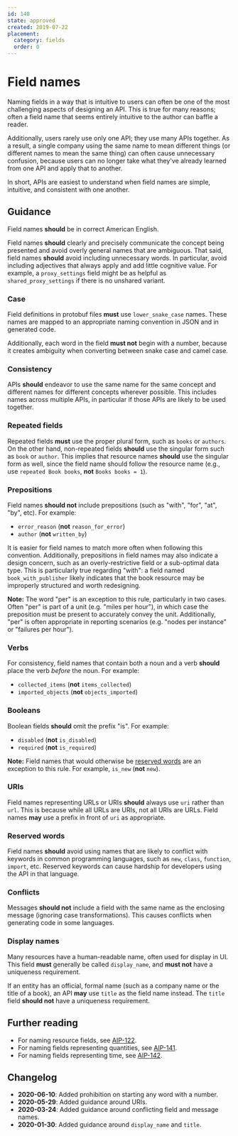 ```yaml
---
id: 140
state: approved
created: 2019-07-22
placement:
  category: fields
  order: 0
---
```


# Field names

Naming fields in a way that is intuitive to users can often be one of the most
challenging aspects of designing an API. This is true for many reasons; often a
field name that seems entirely intuitive to the author can baffle a reader.

Additionally, users rarely use only one API; they use many APIs together. As a
result, a single company using the same name to mean different things (or
different names to mean the same thing) can often cause unnecessary confusion,
because users can no longer take what they've already learned from one API and
apply that to another.

In short, APIs are easiest to understand when field names are simple,
intuitive, and consistent with one another.

## Guidance

Field names **should** be in correct American English.

Field names **should** clearly and precisely communicate the concept being
presented and avoid overly general names that are ambiguous. That said, field
names **should** avoid including unnecessary words. In particular, avoid
including adjectives that always apply and add little cognitive value. For
example, a `proxy_settings` field might be as helpful as
`shared_proxy_settings` if there is no unshared variant.

### Case

Field definitions in protobuf files **must** use `lower_snake_case` names.
These names are mapped to an appropriate naming convention in JSON and in
generated code.

Additionally, each word in the field **must not** begin with a number, because
it creates ambiguity when converting between snake case and camel case.

### Consistency

APIs **should** endeavor to use the same name for the same concept and
different names for different concepts wherever possible. This includes names
across multiple APIs, in particular if those APIs are likely to be used
together.

### Repeated fields

Repeated fields **must** use the proper plural form, such as `books` or
`authors`. On the other hand, non-repeated fields **should** use the singular
form such as `book` or `author`. This implies that resource names **should**
use the singular form as well, since the field name should follow the resource
name (e.g., use `repeated Book books`, **not** `Books books = 1`).

### Prepositions

Field names **should not** include prepositions (such as "with", "for", "at",
"by", etc). For example:

- `error_reason` (**not** `reason_for_error`)
- `author` (**not** `written_by`)

It is easier for field names to match more often when following this
convention. Additionally, prepositions in field names may also indicate a
design concern, such as an overly-restrictive field or a sub-optimal data type.
This is particularly true regarding "with": a field named `book_with_publisher`
likely indicates that the book resource may be improperly structured and worth
redesigning.

**Note:** The word "per" is an exception to this rule, particularly in two
cases. Often "per" is part of a unit (e.g. "miles per hour"), in which case the
preposition must be present to accurately convey the unit. Additionally, "per"
is often appropriate in reporting scenarios (e.g. "nodes per instance" or
"failures per hour").

### Verbs

For consistency, field names that contain both a noun and a verb
**should** place the verb _before_ the noun. For example:

- `collected_items` (**not** `items_collected`)
- `imported_objects` (**not** `objects_imported`)

### Booleans

Boolean fields **should** omit the prefix "is". For example:

- `disabled` (**not** `is_disabled`)
- `required` (**not** `is_required`)

**Note:** Field names that would otherwise be [reserved words](#reserved-words)
are an exception to this rule. For example, `is_new` (**not** `new`).

### URIs

Field names representing URLs or URIs **should** always use `uri` rather than
`url`. This is because while all URLs are URIs, not all URIs are URLs. Field
names **may** use a prefix in front of `uri` as appropriate.

### Reserved words

Field names **should** avoid using names that are likely to conflict with
keywords in common programming languages, such as `new`, `class`, `function`,
`import`, etc. Reserved keywords can cause hardship for developers using the
API in that language.

### Conflicts

Messages **should not** include a field with the same name as the enclosing
message (ignoring case transformations). This causes conflicts when generating
code in some languages.

### Display names

Many resources have a human-readable name, often used for display in UI. This
field **must** generally be called `display_name`, and **must not** have a
uniqueness requirement.

If an entity has an official, formal name (such as a company name or the title
of a book), an API **may** use `title` as the field name instead. The `title`
field **should not** have a uniqueness requirement.

## Further reading

- For naming resource fields, see [AIP-122][].
- For naming fields representing quantities, see [AIP-141][].
- For naming fields representing time, see [AIP-142][].

## Changelog

- **2020-06-10**: Added prohibition on starting any word with a number.
- **2020-05-29**: Added guidance around URIs.
- **2020-03-24**: Added guidance around conflicting field and message names.
- **2020-01-30**: Added guidance around `display_name` and `title`.

[aip-122]: ./0122.md
[aip-141]: ./0141.md
[aip-142]: ./0142.md
